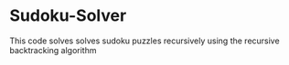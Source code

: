# Sudoku-Solver
This code solves solves sudoku puzzles recursively using the recursive backtracking algorithm
